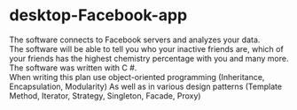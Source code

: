# desktop-Facebook-app
 The software connects to Facebook servers and analyzes your data. <br>
 The software will be able to tell you who your inactive friends are, which of your friends has the highest chemistry percentage with you and many more.<br>
 The software was written with C #. <br>
 When writing this plan use object-oriented programming (Inheritance, Encapsulation, Modularity) As well as in various design patterns (Template Method, Iterator, Strategy, Singleton, Facade, Proxy)
  
